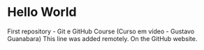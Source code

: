 # Hello World
 First repository - Git e GitHub Course (Curso em vídeo - Gustavo Guanabara)
 This line was added remotely. On the GitHub website. 
